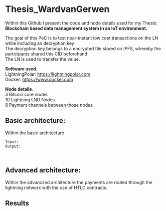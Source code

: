 # Thesis_WardvanGerwen

Within this Github I present the code and node details used for my Thesis: **Blockchain based data management system in an IoT environment.**

The goal of this PoC is to test near-instant low cost transactions on the LN while including an decryption key   
The decryption key belongs to a encrypted file stored on IPFS, whereby the participants shared this CID beforehand   
The LN is used to transfer the value.  

**Software used**.  
LightningPolar: https://lightningpolar.com  
Docker: https://www.docker.com  

**Node details**.  
3 Bitcoin core nodes  
10 Lightning LND Nodes  
8 Payment channels between those nodes   





## Basic architecture: 

Within the basic architecture

```
Input: 
Output: 



```

## Advanced architecture: 

Within the advanczed architecture the payments are routed through the lightning network with the use of HTLC contracts. 



## Results
